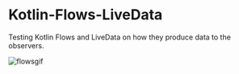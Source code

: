 # Kotlin-Flows-LiveData
Testing Kotlin Flows and LiveData on how they produce data to the observers.

![flowsgif](https://user-images.githubusercontent.com/11737795/195652308-5d754a0e-44c1-4583-9f45-24c25dcbd46c.gif)
